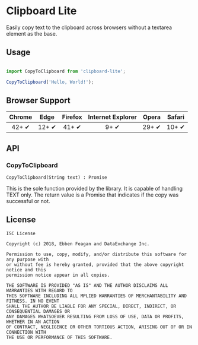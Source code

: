 # Clipboard Lite

Easily copy text to the clipboard across browsers without a textarea element as the base.

## Usage

```javascript

import CopyToClipboard from 'clipboard-lite';

CopyToClipboard('Hello, World!');

```

## Browser Support

| Chrome | Edge | Firefox | Internet Explorer | Opera | Safari |
|:---:|:---:|:---:|:---:|:---:|:---:|
| 42+ ✔ | 12+ ✔ | 41+ ✔ | 9+ ✔ | 29+ ✔ | 10+ ✔ |

## API

### CopyToClipboard

`CopyToClipboard(String text) : Promise`

This is the sole function provided by the library. It is capable of handling TEXT only. The return value is a Promise that indicates if the copy was successful or not.

## License
 
 `ISC License`

 ```
Copyright (c) 2018, Ebben Feagan and DataExchange Inc.

Permission to use, copy, modify, and/or distribute this software for any purpose with
or without fee is hereby granted, provided that the above copyright notice and this
permission notice appear in all copies.

THE SOFTWARE IS PROVIDED "AS IS" AND THE AUTHOR DISCLAIMS ALL WARRANTIES WITH REGARD TO
THIS SOFTWARE INCLUDING ALL MPLIED WARRANTIES OF MERCHANTABILITY AND FITNESS. IN NO EVENT
SHALL THE AUTHOR BE LIABLE FOR ANY SPECIAL, DIRECT, INDIRECT, OR CONSEQUENTIAL DAMAGES OR
ANY DAMAGES WHATSOEVER RESULTING FROM LOSS OF USE, DATA OR PROFITS, WHETHER IN AN ACTION
OF CONTRACT, NEGLIGENCE OR OTHER TORTIOUS ACTION, ARISING OUT OF OR IN CONNECTION WITH
THE USE OR PERFORMANCE OF THIS SOFTWARE.
 ```
